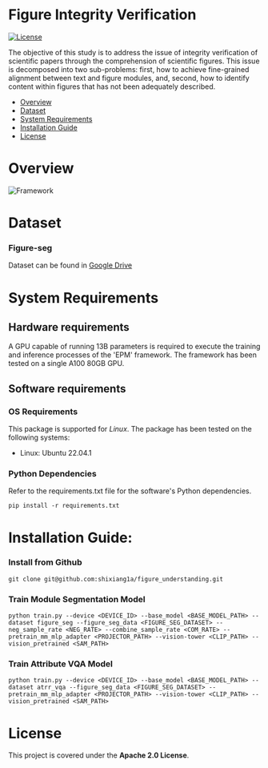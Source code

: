 # Figure Integrity Verification

[![License](https://img.shields.io/badge/License-Apache%202.0-blue.svg)](https://opensource.org/licenses/Apache-2.0)

The objective of this study is to address the issue of integrity verification of scientific papers through the comprehension of scientific figures. This issue is decomposed into two sub-problems: first, how to achieve fine-grained alignment between text and figure modules, and, second, how to identify content within figures that has not been adequately described. 

- [Overview](#overview)
- [Dataset](#dataset)
- [System Requirements](#system-requirements)
- [Installation Guide](#installation-guide)
- [License](#license)

# Overview
![Framework](https://github.com/shixiang1a/figure_understanding/blob/main/framework.png)

# Dataset
### Figure-seg
Dataset can be found in [Google Drive](https://drive.google.com/file/d/16yYWa66RbFkqfFJpI9XdX4-UPs4J9_Qz/view?usp=sharing)

# System Requirements
## Hardware requirements
A GPU capable of running 13B parameters is required to execute the training and inference processes of the 'EPM' framework. The framework has been tested on a single A100 80GB GPU.

## Software requirements
### OS Requirements
This package is supported for *Linux*. The package has been tested on the following systems:
+ Linux: Ubuntu 22.04.1

### Python Dependencies
Refer to the requirements.txt file for the software's Python dependencies.
```
pip install -r requirements.txt
```
# Installation Guide:

### Install from Github
```
git clone git@github.com:shixiang1a/figure_understanding.git
```

### Train Module Segmentation Model
```
python train.py --device <DEVICE_ID> --base_model <BASE_MODEL_PATH> --dataset figure_seg --figure_seg_data <FIGURE_SEG_DATASET> --neg_sample_rate <NEG_RATE> --combine_sample_rate <COM_RATE> --pretrain_mm_mlp_adapter <PROJECTOR_PATH> --vision-tower <CLIP_PATH> --vision_pretrained <SAM_PATH>
```

### Train Attribute VQA Model
```
python train.py --device <DEVICE_ID> --base_model <BASE_MODEL_PATH> --dataset atrr_vqa --figure_seg_data <FIGURE_SEG_DATASET> --pretrain_mm_mlp_adapter <PROJECTOR_PATH> --vision-tower <CLIP_PATH> --vision_pretrained <SAM_PATH>
```

# License
This project is covered under the **Apache 2.0 License**.

